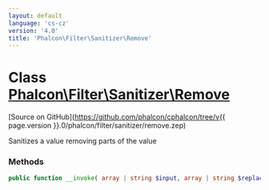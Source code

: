 ```yaml
---
layout: default
language: 'cs-cz'
version: '4.0'
title: 'Phalcon\Filter\Sanitizer\Remove'
---
```


# Class [Phalcon\Filter\Sanitizer\Remove](Phalcon_Filter_Sanitizer_Remove)

[Source on GitHub](https://github.com/phalcon/cphalcon/tree/v{{ page.version }}.0/phalcon/filter/sanitizer/remove.zep)

Sanitizes a value removing parts of the value

### Methods

```php
public function __invoke( array | string $input, array | string $replace ): mixed
```